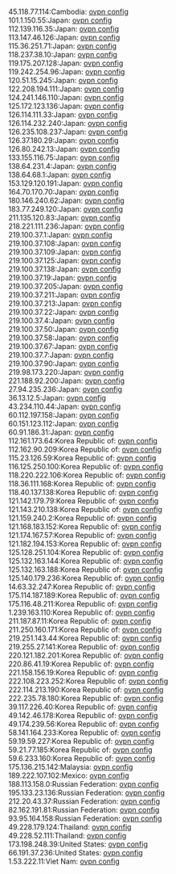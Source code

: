 45.118.77.114:Cambodia: [ovpn config](vpn/45_118_77_114.ovpn)  
101.1.150.55:Japan: [ovpn config](vpn/101_1_150_55.ovpn)  
112.139.116.35:Japan: [ovpn config](vpn/112_139_116_35.ovpn)  
113.147.46.126:Japan: [ovpn config](vpn/113_147_46_126.ovpn)  
115.36.251.71:Japan: [ovpn config](vpn/115_36_251_71.ovpn)  
118.237.38.10:Japan: [ovpn config](vpn/118_237_38_10.ovpn)  
119.175.207.128:Japan: [ovpn config](vpn/119_175_207_128.ovpn)  
119.242.254.96:Japan: [ovpn config](vpn/119_242_254_96.ovpn)  
120.51.15.245:Japan: [ovpn config](vpn/120_51_15_245.ovpn)  
122.208.194.111:Japan: [ovpn config](vpn/122_208_194_111.ovpn)  
124.241.146.110:Japan: [ovpn config](vpn/124_241_146_110.ovpn)  
125.172.123.136:Japan: [ovpn config](vpn/125_172_123_136.ovpn)  
126.114.111.33:Japan: [ovpn config](vpn/126_114_111_33.ovpn)  
126.114.232.240:Japan: [ovpn config](vpn/126_114_232_240.ovpn)  
126.235.108.237:Japan: [ovpn config](vpn/126_235_108_237.ovpn)  
126.37.180.29:Japan: [ovpn config](vpn/126_37_180_29.ovpn)  
126.80.242.13:Japan: [ovpn config](vpn/126_80_242_13.ovpn)  
133.155.116.75:Japan: [ovpn config](vpn/133_155_116_75.ovpn)  
138.64.231.4:Japan: [ovpn config](vpn/138_64_231_4.ovpn)  
138.64.68.1:Japan: [ovpn config](vpn/138_64_68_1.ovpn)  
153.129.120.191:Japan: [ovpn config](vpn/153_129_120_191.ovpn)  
164.70.170.70:Japan: [ovpn config](vpn/164_70_170_70.ovpn)  
180.146.240.62:Japan: [ovpn config](vpn/180_146_240_62.ovpn)  
183.77.249.120:Japan: [ovpn config](vpn/183_77_249_120.ovpn)  
211.135.120.83:Japan: [ovpn config](vpn/211_135_120_83.ovpn)  
218.221.111.236:Japan: [ovpn config](vpn/218_221_111_236.ovpn)  
219.100.37.1:Japan: [ovpn config](vpn/219_100_37_1.ovpn)  
219.100.37.108:Japan: [ovpn config](vpn/219_100_37_108.ovpn)  
219.100.37.109:Japan: [ovpn config](vpn/219_100_37_109.ovpn)  
219.100.37.125:Japan: [ovpn config](vpn/219_100_37_125.ovpn)  
219.100.37.138:Japan: [ovpn config](vpn/219_100_37_138.ovpn)  
219.100.37.19:Japan: [ovpn config](vpn/219_100_37_19.ovpn)  
219.100.37.205:Japan: [ovpn config](vpn/219_100_37_205.ovpn)  
219.100.37.211:Japan: [ovpn config](vpn/219_100_37_211.ovpn)  
219.100.37.213:Japan: [ovpn config](vpn/219_100_37_213.ovpn)  
219.100.37.22:Japan: [ovpn config](vpn/219_100_37_22.ovpn)  
219.100.37.4:Japan: [ovpn config](vpn/219_100_37_4.ovpn)  
219.100.37.50:Japan: [ovpn config](vpn/219_100_37_50.ovpn)  
219.100.37.58:Japan: [ovpn config](vpn/219_100_37_58.ovpn)  
219.100.37.67:Japan: [ovpn config](vpn/219_100_37_67.ovpn)  
219.100.37.7:Japan: [ovpn config](vpn/219_100_37_7.ovpn)  
219.100.37.90:Japan: [ovpn config](vpn/219_100_37_90.ovpn)  
219.98.173.220:Japan: [ovpn config](vpn/219_98_173_220.ovpn)  
221.188.92.200:Japan: [ovpn config](vpn/221_188_92_200.ovpn)  
27.94.235.236:Japan: [ovpn config](vpn/27_94_235_236.ovpn)  
36.13.12.5:Japan: [ovpn config](vpn/36_13_12_5.ovpn)  
43.234.110.44:Japan: [ovpn config](vpn/43_234_110_44.ovpn)  
60.112.197.158:Japan: [ovpn config](vpn/60_112_197_158.ovpn)  
60.151.123.112:Japan: [ovpn config](vpn/60_151_123_112.ovpn)  
60.91.186.31:Japan: [ovpn config](vpn/60_91_186_31.ovpn)  
112.161.173.64:Korea Republic of: [ovpn config](vpn/112_161_173_64.ovpn)  
112.162.90.209:Korea Republic of: [ovpn config](vpn/112_162_90_209.ovpn)  
115.23.126.59:Korea Republic of: [ovpn config](vpn/115_23_126_59.ovpn)  
116.125.250.100:Korea Republic of: [ovpn config](vpn/116_125_250_100.ovpn)  
118.220.222.106:Korea Republic of: [ovpn config](vpn/118_220_222_106.ovpn)  
118.36.111.168:Korea Republic of: [ovpn config](vpn/118_36_111_168.ovpn)  
118.40.137.138:Korea Republic of: [ovpn config](vpn/118_40_137_138.ovpn)  
121.142.179.79:Korea Republic of: [ovpn config](vpn/121_142_179_79.ovpn)  
121.143.210.138:Korea Republic of: [ovpn config](vpn/121_143_210_138.ovpn)  
121.159.240.2:Korea Republic of: [ovpn config](vpn/121_159_240_2.ovpn)  
121.168.183.152:Korea Republic of: [ovpn config](vpn/121_168_183_152.ovpn)  
121.174.167.57:Korea Republic of: [ovpn config](vpn/121_174_167_57.ovpn)  
121.182.194.153:Korea Republic of: [ovpn config](vpn/121_182_194_153.ovpn)  
125.128.251.104:Korea Republic of: [ovpn config](vpn/125_128_251_104.ovpn)  
125.132.163.144:Korea Republic of: [ovpn config](vpn/125_132_163_144.ovpn)  
125.132.163.188:Korea Republic of: [ovpn config](vpn/125_132_163_188.ovpn)  
125.140.179.236:Korea Republic of: [ovpn config](vpn/125_140_179_236.ovpn)  
14.63.32.247:Korea Republic of: [ovpn config](vpn/14_63_32_247.ovpn)  
175.114.187.189:Korea Republic of: [ovpn config](vpn/175_114_187_189.ovpn)  
175.116.48.211:Korea Republic of: [ovpn config](vpn/175_116_48_211.ovpn)  
1.239.163.110:Korea Republic of: [ovpn config](vpn/1_239_163_110.ovpn)  
211.187.87.11:Korea Republic of: [ovpn config](vpn/211_187_87_11.ovpn)  
211.250.160.171:Korea Republic of: [ovpn config](vpn/211_250_160_171.ovpn)  
219.251.143.44:Korea Republic of: [ovpn config](vpn/219_251_143_44.ovpn)  
219.255.27.141:Korea Republic of: [ovpn config](vpn/219_255_27_141.ovpn)  
220.121.182.201:Korea Republic of: [ovpn config](vpn/220_121_182_201.ovpn)  
220.86.41.19:Korea Republic of: [ovpn config](vpn/220_86_41_19.ovpn)  
221.158.156.19:Korea Republic of: [ovpn config](vpn/221_158_156_19.ovpn)  
222.108.223.252:Korea Republic of: [ovpn config](vpn/222_108_223_252.ovpn)  
222.114.213.190:Korea Republic of: [ovpn config](vpn/222_114_213_190.ovpn)  
222.235.78.180:Korea Republic of: [ovpn config](vpn/222_235_78_180.ovpn)  
39.117.226.40:Korea Republic of: [ovpn config](vpn/39_117_226_40.ovpn)  
49.142.46.178:Korea Republic of: [ovpn config](vpn/49_142_46_178.ovpn)  
49.174.239.56:Korea Republic of: [ovpn config](vpn/49_174_239_56.ovpn)  
58.141.164.233:Korea Republic of: [ovpn config](vpn/58_141_164_233.ovpn)  
59.19.59.227:Korea Republic of: [ovpn config](vpn/59_19_59_227.ovpn)  
59.21.77.185:Korea Republic of: [ovpn config](vpn/59_21_77_185.ovpn)  
59.6.233.160:Korea Republic of: [ovpn config](vpn/59_6_233_160.ovpn)  
175.136.215.142:Malaysia: [ovpn config](vpn/175_136_215_142.ovpn)  
189.222.107.102:Mexico: [ovpn config](vpn/189_222_107_102.ovpn)  
188.113.158.0:Russian Federation: [ovpn config](vpn/188_113_158_0.ovpn)  
195.133.23.136:Russian Federation: [ovpn config](vpn/195_133_23_136.ovpn)  
212.20.43.37:Russian Federation: [ovpn config](vpn/212_20_43_37.ovpn)  
82.162.191.81:Russian Federation: [ovpn config](vpn/82_162_191_81.ovpn)  
93.95.164.158:Russian Federation: [ovpn config](vpn/93_95_164_158.ovpn)  
49.228.179.124:Thailand: [ovpn config](vpn/49_228_179_124.ovpn)  
49.228.52.111:Thailand: [ovpn config](vpn/49_228_52_111.ovpn)  
173.198.248.39:United States: [ovpn config](vpn/173_198_248_39.ovpn)  
66.191.37.236:United States: [ovpn config](vpn/66_191_37_236.ovpn)  
1.53.222.11:Viet Nam: [ovpn config](vpn/1_53_222_11.ovpn)  
